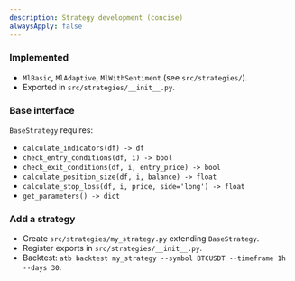 ```yaml
---
description: Strategy development (concise)
alwaysApply: false
---
```


### Implemented
- `MlBasic`, `MlAdaptive`, `MlWithSentiment` (see `src/strategies/`).
- Exported in `src/strategies/__init__.py`.

### Base interface
`BaseStrategy` requires:
- `calculate_indicators(df) -> df`
- `check_entry_conditions(df, i) -> bool`
- `check_exit_conditions(df, i, entry_price) -> bool`
- `calculate_position_size(df, i, balance) -> float`
- `calculate_stop_loss(df, i, price, side='long') -> float`
- `get_parameters() -> dict`

### Add a strategy
- Create `src/strategies/my_strategy.py` extending `BaseStrategy`.
- Register exports in `src/strategies/__init__.py`.
- Backtest: `atb backtest my_strategy --symbol BTCUSDT --timeframe 1h --days 30`.
